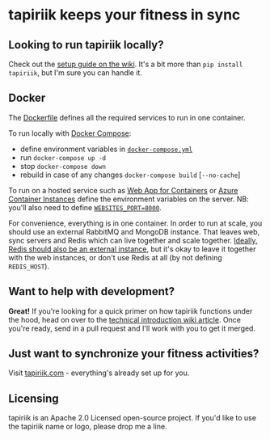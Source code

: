 # tapiriik keeps your fitness in sync

## Looking to run tapiriik locally?

Check out the [setup guide on the wiki](https://github.com/cpfair/tapiriik/wiki/Running-tapiriik-locally). It's a bit more than `pip install tapiriik`, but I'm sure you can handle it.

## Docker

The [Dockerfile](Dockerfile) defines all the required services to run in one container.

To run locally with [Docker Compose](https://docs.docker.com/compose/):

- define environment variables in [`docker-compose.yml`](docker-compose.yml)
- run `docker-compose up -d`
- stop `docker-compose down`
- rebuild in case of any changes `docker-compose build` [`--no-cache`]

To run on a hosted service such as
[Web App for Containers](https://azure.microsoft.com/en-us/services/app-service/containers/)
or
[Azure Container Instances](https://azure.microsoft.com/en-us/services/container-instances/)
define the environment variables on the server.
NB: you'll also need to define [`WEBSITES_PORT=8000`](https://docs.microsoft.com/en-us/azure/app-service/configure-custom-container?pivots=container-linux#configure-port-number).

For convenience, everything is in one container.
In order to run at scale,
you should use an external RabbitMQ and MongoDB instance.
That leaves web, sync servers and Redis which can live together and scale together.
[Ideally, Redis should also be an external instance](https://github.com/cpfair/tapiriik/wiki/tapiriik.com-infrastructure#web),
but it's okay to leave it together with the web instances,
or don't use Redis at all (by not defining `REDIS_HOST`).

## Want to help with development?

**Great!** If you're looking for a quick primer on how tapiriik functions under the hood, head on over to the [technical introduction wiki article](https://github.com/cpfair/tapiriik/wiki/tapiriik-internals). Once you're ready, send in a pull request and I'll work with you to get it merged.

## Just want to synchronize your fitness activities?

Visit [tapiriik.com](https://tapiriik.com) - everything's already set up for you.

## Licensing

tapiriik is an Apache 2.0 Licensed open-source project. If you'd like to use the tapiriik name or logo, please drop me a line.
